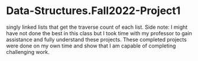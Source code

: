 # Data-Structures.Fall2022-Project1
singly linked lists that get the traverse count of each list.
Side note: I might have not done the best in this class but I took time with my professor to gain assistance and fully understand these projects. 
These completed projects were done on my own time and show that I am capable of completing challenging work. 
